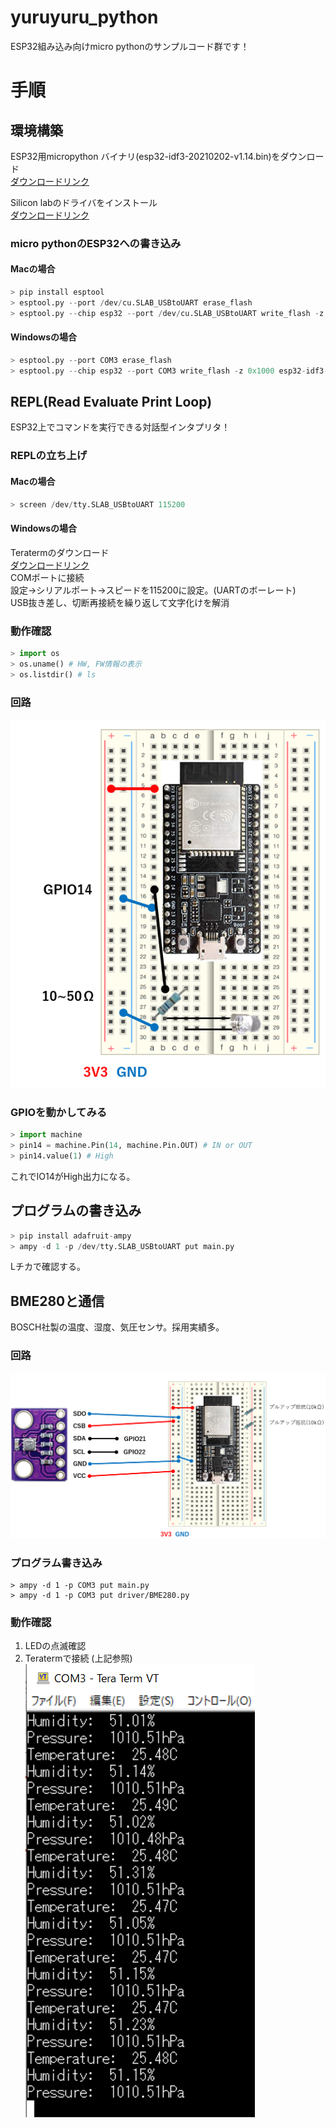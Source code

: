
# yuruyuru_python

ESP32組み込み向けmicro pythonのサンプルコード群です！

# 手順

## 環境構築

ESP32用micropython バイナリ(esp32-idf3-20210202-v1.14.bin)をダウンロード   
[ダウンロードリンク](https://micropython.org/download/esp32/)

Silicon labのドライバをインストール    
[ダウンロードリンク](https://jp.silabs.com/developers/usb-to-uart-bridge-vcp-drivers)

### micro pythonのESP32への書き込み
#### Macの場合
```python
> pip install esptool
> esptool.py --port /dev/cu.SLAB_USBtoUART erase_flash
> esptool.py --chip esp32 --port /dev/cu.SLAB_USBtoUART write_flash -z 0x1000 esp32-idf3-20210202-v1.14.bin
```

#### Windowsの場合
```python
> esptool.py --port COM3 erase_flash
> esptool.py --chip esp32 --port COM3 write_flash -z 0x1000 esp32-idf3-20210202-v1.14.bin
```

## REPL(Read Evaluate Print Loop)

ESP32上でコマンドを実行できる対話型インタプリタ！

### REPLの立ち上げ
#### Macの場合    
```python
> screen /dev/tty.SLAB_USBtoUART 115200
```

#### Windowsの場合    
Teratermのダウンロード    
[ダウンロードリンク](https://forest.watch.impress.co.jp/library/software/utf8teraterm/)    
COMポートに接続    
設定->シリアルポート->スピードを115200に設定。(UARTのボーレート)    
USB抜き差し、切断再接続を繰り返して文字化けを解消    

### 動作確認
```python
> import os
> os.uname() # HW, FW情報の表示
> os.listdir() # ls
```
### 回路
![LED回路](https://github.com/badmintoncryer/yuruyuru_python/blob/images/LED_schematic.PNG?raw=true)

### GPIOを動かしてみる

```python
> import machine
> pin14 = machine.Pin(14, machine.Pin.OUT) # IN or OUT
> pin14.value(1) # High
```

これでIO14がHigh出力になる。

## プログラムの書き込み

```python
> pip install adafruit-ampy
> ampy -d 1 -p /dev/tty.SLAB_USBtoUART put main.py
```

Lチカで確認する。

## BME280と通信
BOSCH社製の温度、湿度、気圧センサ。採用実績多。
### 回路
![回路](https://github.com/badmintoncryer/yuruyuru_python/blob/images/bme280_schematic.png?raw=true)
### プログラム書き込み
    > ampy -d 1 -p COM3 put main.py
    > ampy -d 1 -p COM3 put driver/BME280.py

### 動作確認
1. LEDの点滅確認
2. Teratermで接続 (上記参照)
![ログ](https://github.com/badmintoncryer/yuruyuru_python/blob/images/bme280_log.PNG?raw=true)



